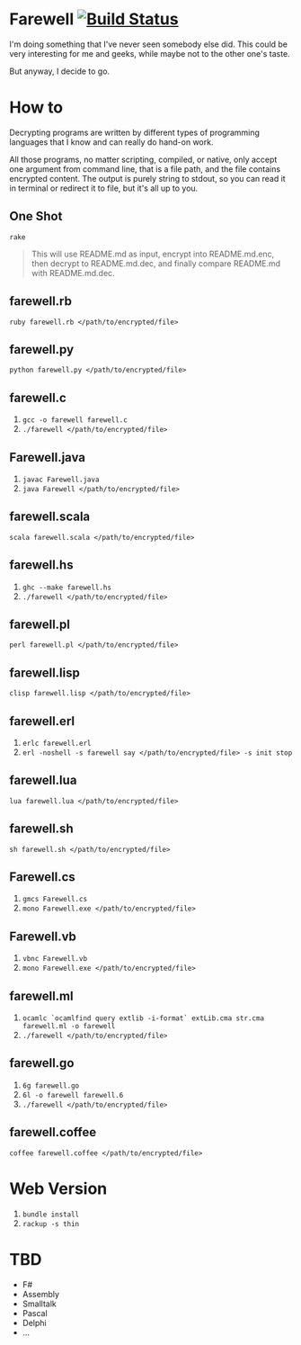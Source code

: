 # Farewell [![Build Status](https://secure.travis-ci.org/honnix/farewell.png?branch=master)](http://travis-ci.org/honnix/farewell)

I'm doing something that I've never seen somebody else did. This could be very
interesting for me and geeks, while maybe not to the other one's taste.

But anyway, I decide to go.

# How to

Decrypting programs are written by different types of programming languages that
I know and can really do hand-on work.

All those programs, no matter scripting, compiled, or native, only accept one argument
from command line, that is a file path, and the file contains encrypted content. The
output is purely string to stdout, so you can read it in terminal or redirect it to file,
but it's all up to you.

## One Shot

`rake`

> This will use README.md as input, encrypt into README.md.enc, then decrypt to README.md.dec,
and finally compare README.md with README.md.dec.

## farewell.rb

`ruby farewell.rb </path/to/encrypted/file>`

## farewell.py

`python farewell.py </path/to/encrypted/file>`

## farewell.c

1. `gcc -o farewell farewell.c`
2. `./farewell </path/to/encrypted/file>`

## Farewell.java

1. `javac Farewell.java`
2. `java Farewell </path/to/encrypted/file>`

## farewell.scala

`scala farewell.scala </path/to/encrypted/file>`

## farewell.hs

1. `ghc --make farewell.hs`
2. `./farewell </path/to/encrypted/file>`

## farewell.pl

`perl farewell.pl </path/to/encrypted/file>`

## farewell.lisp

`clisp farewell.lisp </path/to/encrypted/file>`

## farewell.erl

1. `erlc farewell.erl`
2. `erl -noshell -s farewell say </path/to/encrypted/file> -s init stop`

## farewell.lua

`lua farewell.lua </path/to/encrypted/file>`

## farewell.sh

`sh farewell.sh </path/to/encrypted/file>`

## Farewell.cs

1. `gmcs Farewell.cs`
2. `mono Farewell.exe </path/to/encrypted/file>`

## Farewell.vb

1. `vbnc Farewell.vb`
2. `mono Farewell.exe </path/to/encrypted/file>`

## farewell.ml

1. ``ocamlc `ocamlfind query extlib -i-format` extLib.cma str.cma farewell.ml -o farewell``
2. `./farewell </path/to/encrypted/file>`

## farewell.go

1. `6g farewell.go`
2. `6l -o farewell farewell.6`
3. `./farewell </path/to/encrypted/file>`

## farewell.coffee

`coffee farewell.coffee </path/to/encrypted/file>`

# Web Version

1. `bundle install`
2. `rackup -s thin`

# TBD

* F#
* Assembly
* Smalltalk
* Pascal
* Delphi
* ...
